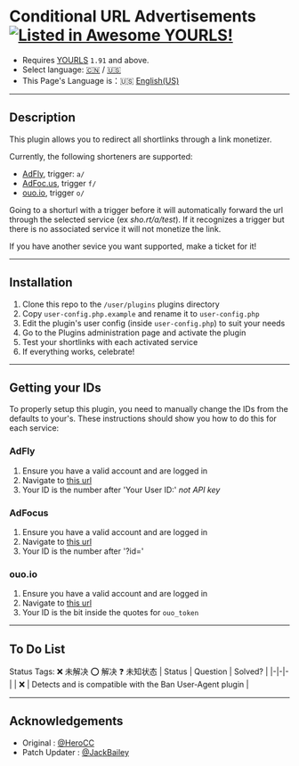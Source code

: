 # Conditional URL Advertisements [![Listed in Awesome YOURLS!](https://img.shields.io/badge/Awesome-YOURLS-C5A3BE)](https://github.com/YOURLS/awesome-yourls/)
- Requires [YOURLS](https://yourls.org) `1.91` and above.
- Select language: [:cn:](./zh_CN.md) / [:us:](./en_US.md)
- This Page's Language is：:us: [English(US)](./en_US.md)

---
## Description
This plugin allows you to redirect all shortlinks through a link monetizer. 

Currently, the following shorteners are supported:
  * [AdFly](https://join-adf.ly/21969401), trigger: `a/`
  * [AdFoc.us](https://adfoc.us/?refid=788613), trigger `f/`
  * [ouo.io](https://ouo.io/ref/MpFHTzmv), trigger `o/`

Going to a shorturl with a trigger before it will automatically forward the url through the selected service (ex *sho.rt/a/test*). If it recognizes a trigger but there is no associated service it will not monetize the link.

If you have another sevice you want supported, make a ticket for it!

---
## Installation
1. Clone this repo to the `/user/plugins` plugins directory
2. Copy `user-config.php.example` and rename it to `user-config.php`
3. Edit the plugin's user config (inside `user-config.php`) to suit your needs
4. Go to the Plugins administration page and activate the plugin
5. Test your shortlinks with each activated service
6. If everything works, celebrate!
---
## Getting your IDs
To properly setup this plugin, you need to manually change the IDs from the defaults to your's. These instructions should show you how to do this for each service:

### AdFly
1. Ensure you have a valid account and are logged in
2. Navigate to [this url](https://adf.ly/publisher/tools#tools-api)
3. Your ID is the number after 'Your User ID:' *not API key*

### AdFocus
1. Ensure you have a valid account and are logged in
2. Navigate to [this url](http://adfoc.us/tools/site-links)
3. Your ID is the number after '?id='

### ouo.io
1. Ensure you have a valid account and are logged in
2. Navigate to [this url](https://ouo.io/manage/tools/full-page-script)
3. Your ID is the bit inside the quotes for `ouo_token`
---
## To Do List
Status Tags:    :x: 未解决    :o: 解决   :question: 未知状态
| Status | Question |  Solved? |
|-|-|-|
| :x: | Detects and is compatible with the Ban User-Agent plugin |

---
## Acknowledgements
- Original : [@HeroCC](https://github.com/HeroCC)
- Patch Updater : [@JackBailey](https://github.com/JackBailey)
